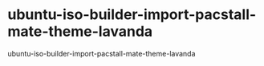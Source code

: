 # ubuntu-iso-builder-import-pacstall-mate-theme-lavanda
ubuntu-iso-builder-import-pacstall-mate-theme-lavanda
